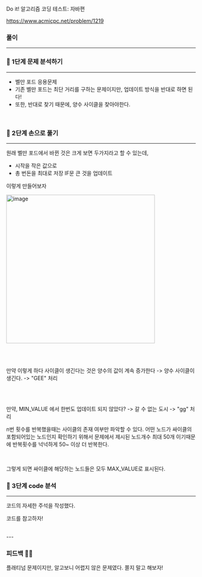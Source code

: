 Do it! 알고리즘 코딩 테스트: 자바편 

https://www.acmicpc.net/problem/1219

### 풀이
---
### 📄 1단계 문제 분석하기
---
- 벨만 포드 응용문제 
- 기존 벨만 포드는 최단 거리를 구하는 문제이지만, 업데이트 방식을 반대로 하면 된다!
- 또한, 반대로 찾기 때문에, 양수 사이클을 찾아야한다.
<br>

### 🤘 2단계 손으로 풀기
---
원래 벨만 포드에서 바뀐 것은 크게 보면 두가지라고 할 수 있는데,

- 시작을 작은 값으로 
- 총 번돈을 최대로 저장 IF문 큰 것을 업데이트 

이렇게 만들어보자 <br>

<img width="395" alt="image" src="https://github.com/2-say/algorithm-study/assets/91319157/24f9abad-59a5-4f70-8a54-288b576c4849">

<br><br>

만약 이렇게 하다 사이클이 생긴다는 것은 양수의 값이 계속 증가한다 -> 양수 사이클이 생긴다. 
-> "GEE" 처리 

<br><br>

만약, MIN_VALUE 에서 한번도 업데이트 되지 않았다? -> 갈 수 없는 도시 -> "gg" 처리 

n번 횟수를 반복했을때는 사이클의 존재 여부만 파악할 수 있다. 어떤 노드가 싸이클의 포함되어있는 노드인지 확인하기 위해서 문제에서 제시된 노드개수 최대 50개 이기때문에 반복횟수를 넉넉하게 50~ 이상 더 반복한다.

<br> 

그렇게 되면 싸이클에 해당하는 노드들은 모두 MAX_VALUE로 표시된다.

### 👀 3단계 code 분석 
---

코드의 자세한 주석을 작성했다. 

코드를 참고하자!


<br>
---

### 피드백 👩‍🏫

플래티넘 문제이지만, 알고보니 어렵지 않은 문제였다. 쫄지 말고 해보자! 